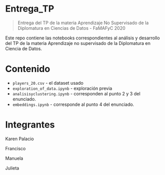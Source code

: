 # Entrega_TP

> Entrega del TP de la materia Aprendizaje No Supervisado de la Diplomatura en Ciencias de Datos - FaMAFyC 2020

Este repo contiene las notebooks correspondientes al análisis y desarrollo del TP de la materia Aprendizaje no supervisado de la Diplomatura en Ciencia de Datos.

# Contenido

* `players_20.csv` - el dataset usado
* `exploration_of_data.ipynb` - exploración previa
* `analisisyclustering.ipynb` - corresponden al punto 2 y 3 del enunciado.
* `embeddings.ipynb` - corresponde al punto 4 del enunciado.


# Integrantes

Karen Palacio

Francisco

Manuela

Julieta
